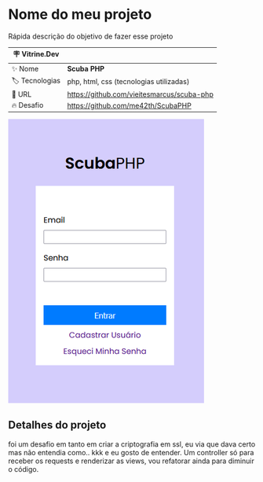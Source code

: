 # Nome do meu projeto

Rápida descrição do objetivo de fazer esse projeto

| :placard: Vitrine.Dev |     |
| -------------  | --- |
| :sparkles: Nome        | **Scuba PHP**
| :label: Tecnologias | php, html, css (tecnologias utilizadas)
| :rocket: URL         | https://github.com/vieitesmarcus/scuba-php
| :fire: Desafio     | https://github.com/me42th/ScubaPHP

<!-- Inserir imagem com a #vitrinedev ao final do link -->
![](https://github.com/vieitesmarcus/scuba-php/blob/master/scuba.png#vitrinedev)

## Detalhes do projeto
foi um desafio em tanto em criar a criptografia em ssl, eu via que dava certo mas não entendia como.. kkk e eu gosto de entender.
Um controller só para receber os requests e renderizar as views, vou refatorar ainda para diminuir o código.
<!--Textos e imagens que descrevam seu projeto, suas conquistas, seus desafios, próximos passos, etc... -->
